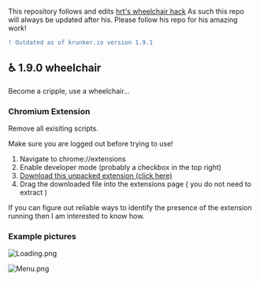 This repository follows and edits [hrt's wheelchair hack](https://github.com/hrt/WheelChair)
As such this repo will always be updated after his.
Please follow his repo for his amazing work!

```diff
! Outdated as of krunker.io version 1.9.1
```


## ♿ 1.9.0 wheelchair
Become a cripple, use a wheelchair...

### Chromium Extension
Remove all exisiting scripts.

Make sure you are logged out before trying to use!

1. Navigate to chrome://extensions
2. Enable developer mode (probably a checkbox in the top right)
3. [Download this unpacked extension (click here)](https://github.com/Katistic/WheelChairGUI/releases/download/v2.1.0/loader.zip)
4. Drag the downloaded file into the extensions page ( you do not need to extract )

If you can figure out reliable ways to identify the presence of the extension running then I am interested to know how.

### Example pictures

![Loading.png](https://raw.githubusercontent.com/katistic/wheelchairgui/master/pics/Loading.png)

![Menu.png](https://raw.githubusercontent.com/katistic/wheelchairgui/master/pics/Menu.png)

